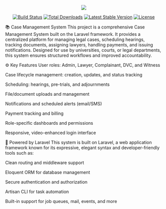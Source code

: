 <p align="center"><img src="https://laravel.com/assets/img/components/logo-laravel.svg"></p>

<p align="center">
<a href="https://travis-ci.org/laravel/framework"><img src="https://travis-ci.org/laravel/framework.svg" alt="Build Status"></a>
<a href="https://packagist.org/packages/laravel/framework"><img src="https://poser.pugx.org/laravel/framework/d/total.svg" alt="Total Downloads"></a>
<a href="https://packagist.org/packages/laravel/framework"><img src="https://poser.pugx.org/laravel/framework/v/stable.svg" alt="Latest Stable Version"></a>
<a href="https://packagist.org/packages/laravel/framework"><img src="https://poser.pugx.org/laravel/framework/license.svg" alt="License"></a>
</p>

📚 Case Management System
This project is a comprehensive Case Management System built on the Laravel framework. It provides a centralized platform for managing legal cases, scheduling hearings, tracking documents, assigning lawyers, handling payments, and issuing notifications. Designed for use by universities, courts, or legal departments, this system ensures structured workflows and improved accountability.

⚙️ Key Features
User roles: Admin, Lawyer, Complainant, DVC, and Witness

Case lifecycle management: creation, updates, and status tracking

Scheduling: hearings, pre-trials, and adjournments

File/document uploads and management

Notifications and scheduled alerts (email/SMS)

Payment tracking and billing

Role-specific dashboards and permissions

Responsive, video-enhanced login interface

🚀 Powered by Laravel
This system is built on Laravel, a web application framework known for its expressive, elegant syntax and developer-friendly tools such as:

Clean routing and middleware support

Eloquent ORM for database management

Secure authentication and authorization

Artisan CLI for task automation

Built-in support for job queues, mail, events, and more
